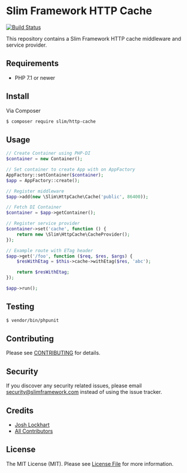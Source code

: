 # Slim Framework HTTP Cache

[![Build Status](https://travis-ci.org/slimphp/Slim-HttpCache.svg?branch=master)](https://travis-ci.org/slimphp/Slim-HttpCache)

This repository contains a Slim Framework HTTP cache middleware and service provider.

## Requirements

- PHP 7.1 or newer

## Install

Via Composer

``` bash
$ composer require slim/http-cache
```

## Usage

```php
// Create Container using PHP-DI
$container = new Container();

// Set container to create App with on AppFactory
AppFactory::setContainer($container);
$app = AppFactory::create();

// Register middleware
$app->add(new \Slim\HttpCache\Cache('public', 86400));

// Fetch DI Container
$container = $app->getContainer();

// Register service provider
$container->set('cache', function () {
    return new \Slim\HttpCache\CacheProvider();
});

// Example route with ETag header
$app->get('/foo', function ($req, $res, $args) {
    $resWithEtag = $this->cache->withEtag($res, 'abc');

    return $resWithEtag;
});

$app->run();
```

## Testing

``` bash
$ vendor/bin/phpunit
```

## Contributing

Please see [CONTRIBUTING](CONTRIBUTING.md) for details.

## Security

If you discover any security related issues, please email security@slimframework.com instead of using the issue tracker.

## Credits

- [Josh Lockhart](https://github.com/codeguy)
- [All Contributors](../../contributors)

## License

The MIT License (MIT). Please see [License File](LICENSE.md) for more information.

